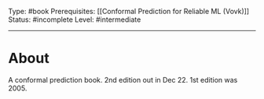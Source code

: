 Type: #book
Prerequisites: [[Conformal Prediction for Reliable ML (Vovk)]]
Status: #incomplete 
Level: #intermediate 

----
# About

A conformal prediction book. 2nd edition out in Dec 22. 1st edition was 2005.